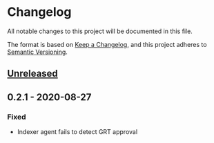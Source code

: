 # Changelog
All notable changes to this project will be documented in this file.

The format is based on [Keep a Changelog](https://keepachangelog.com/en/1.0.0/),
and this project adheres to [Semantic Versioning](https://semver.org/spec/v2.0.0.html).

## [Unreleased]

## 0.2.1 - 2020-08-27
### Fixed
- Indexer agent fails to detect GRT approval

[Unreleased]: https://github.com/graphprotocol/indexer/compare/v0.2.1...HEAD
